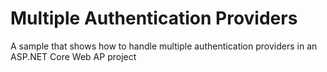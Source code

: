 # Multiple Authentication Providers
A sample that shows how to handle multiple authentication providers in an ASP.NET Core Web AP project
